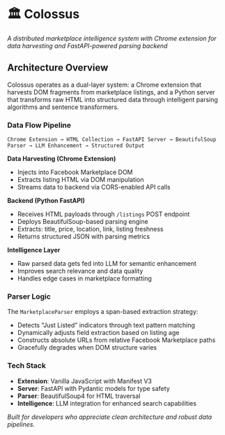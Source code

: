 <!-- @format -->

# 🏛️ Colossus

_A distributed marketplace intelligence system with Chrome extension for data harvesting and FastAPI-powered parsing backend_

## Architecture Overview

Colossus operates as a dual-layer system: a Chrome extension that harvests DOM fragments from marketplace listings, and a Python server that transforms raw HTML into structured data through intelligent parsing algorithms and sentence transformers.

### Data Flow Pipeline

```
Chrome Extension → HTML Collection → FastAPI Server → BeautifulSoup Parser → LLM Enhancement → Structured Output
```

**Data Harvesting (Chrome Extension)**

- Injects into Facebook Marketplace DOM
- Extracts listing HTML via DOM manipulation
- Streams data to backend via CORS-enabled API calls

**Backend (Python FastAPI)**

- Receives HTML payloads through `/listings` POST endpoint
- Deploys BeautifulSoup-based parsing engine
- Extracts: title, price, location, link, listing freshness
- Returns structured JSON with parsing metrics

**Intelligence Layer**

- Raw parsed data gets fed into LLM for semantic enhancement
- Improves search relevance and data quality
- Handles edge cases in marketplace formatting

### Parser Logic

The `MarketplaceParser` employs a span-based extraction strategy:

- Detects "Just Listed" indicators through text pattern matching
- Dynamically adjusts field extraction based on listing age
- Constructs absolute URLs from relative Facebook Marketplace paths
- Gracefully degrades when DOM structure varies

### Tech Stack

- **Extension**: Vanilla JavaScript with Manifest V3
- **Server**: FastAPI with Pydantic models for type safety
- **Parser**: BeautifulSoup4 for HTML traversal
- **Intelligence**: LLM integration for enhanced search capabilities

_Built for developers who appreciate clean architecture and robust data pipelines._
